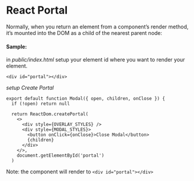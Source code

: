 # React Portal

Normally, when you return an element from a component’s render method, it’s mounted into the DOM as a child of the nearest parent node:

#### Sample:
in *public/index.html* setup your element id where you want to render your element.
```
<div id="portal"></div>
```

*setup Create Portal*
```
export default function Modal({ open, children, onClose }) {
  if (!open) return null

  return ReactDom.createPortal(
    <>
      <div style={OVERLAY_STYLES} />
      <div style={MODAL_STYLES}>
        <button onClick={onClose}>Close Modal</button>
        {children}
      </div>
    </>,
    document.getElementById('portal')
  )
```

Note: the component will render to `<div id="portal"></div>`
